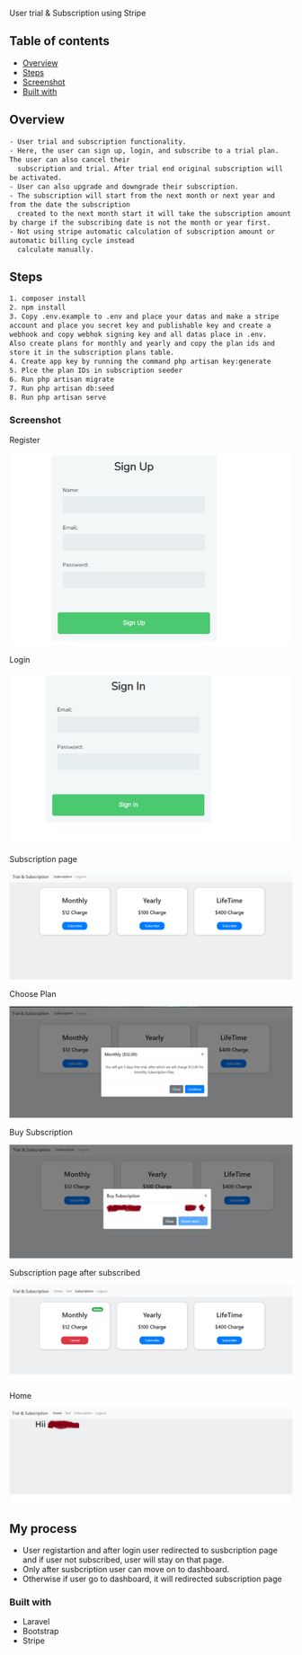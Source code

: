 User trial & Subscription using Stripe

## Table of contents

-   [Overview](#overview)
-   [Steps](#Steps)
-   [Screenshot](#screenshot)
-   [Built with](#built-with)

## Overview

    - User trial and subscription functionality.
    - Here, the user can sign up, login, and subscribe to a trial plan. The user can also cancel their
      subscription and trial. After trial end original subscription will be activated.
    - User can also upgrade and downgrade their subscription.
    - The subscription will start from the next month or next year and from the date the subscription
      created to the next month start it will take the subscription amount by charge if the subscribing date is not the month or year first.
    - Not using stripe automatic calculation of subscription amount or automatic billing cycle instead
      calculate manually.

## Steps

    1. composer install
    2. npm install
    3. Copy .env.example to .env and place your datas and make a stripe account and place you secret key and publishable key and create a webhook and copy webhok signing key and all datas place in .env.
    Also create plans for monthly and yearly and copy the plan ids and store it in the subscription plans table.
    4. Create app key by running the command php artisan key:generate
    5. Plce the plan IDs in subscription seeder
    6. Run php artisan migrate
    7. Run php artisan db:seed
    8. Run php artisan serve

### Screenshot
Register

![Register](./public/images/register.png)

Login

![Login](./public/images/login.png)

Subscription page

![Subscription page](./public/images/subscription%20page.png)

Choose Plan

![Choose Plan](./public/images/choose%20plan.png)

Buy Subscription 

![Buy Subscription](./public/images/buy%20subscription.png)

Subscription page after subscribed

![bscription page after subscribed](./public/images/subscription%20page%20after%20subscribed.png)

Home

![Home page after subscription](./public/images/home%20page%20after%20subscription.png)

## My process

-   User registartion and after login user redirected to susbcription page and if user not subscribed, user will stay on that page.
-   Only after susbcription user can move on to dashboard.
-   Otherwise if user go to dashboard, it will redirected subscription page

### Built with

-   Laravel
-   Bootstrap
-   Stripe
